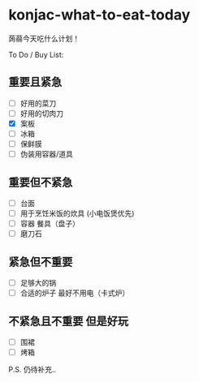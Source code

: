 # konjac-what-to-eat-today
蒟蒻今天吃什么计划！

To Do / Buy List:
## 重要且紧急
- [ ] 好用的菜刀
- [ ] 好用的切肉刀
- [x] 案板
- [ ] 冰箱
- [ ] 保鲜膜
- [ ] 伪装用容器/道具

## 重要但不紧急
- [ ] 台面
- [ ] 用于烹饪米饭的炊具 (小电饭煲优先)
- [ ] 容器 餐具（盘子）
- [ ] 磨刀石

## 紧急但不重要
- [ ] 足够大的锅
- [ ] 合适的炉子 最好不用电（卡式炉）

## 不紧急且不重要 但是好玩
- [ ] 围裙
- [ ] 烤箱

P.S. 仍待补充..
